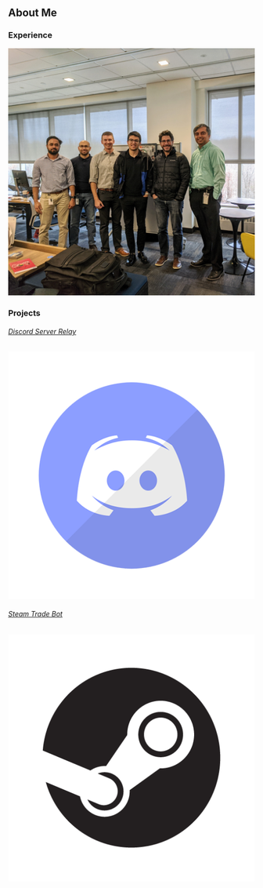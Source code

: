 ## About Me


### Experience
<img src="images/group.jpg?raw=true"/>

### Projects

###### [Discord Server Relay](https://github.com/joshmalek/discord-relay)
<img src="images/discord.png?raw=true"/>

###### [Steam Trade Bot](https://github.com/joshmalek/Steam-Trade-Bot)
<img src="images/steam.png?raw=true"/>
